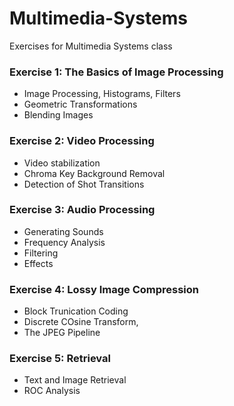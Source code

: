 # Multimedia-Systems
Exercises for Multimedia Systems class

### Exercise 1: The Basics of Image Processing
* Image Processing, Histograms, Filters
* Geometric Transformations
* Blending Images


### Exercise 2: Video Processing
* Video stabilization
* Chroma Key Background Removal
* Detection of Shot Transitions


### Exercise 3: Audio Processing
* Generating Sounds
* Frequency Analysis
* Filtering
* Effects


### Exercise 4: Lossy Image Compression
* Block Trunication Coding
* Discrete COsine Transform,
* The JPEG Pipeline


### Exercise 5: Retrieval
* Text and Image Retrieval
* ROC Analysis
